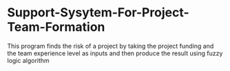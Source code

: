 # Support-Sysytem-For-Project-Team-Formation
This program finds the risk of a project by taking the project funding and the team experience level as inputs and then produce the result using fuzzy logic algorithm
